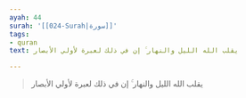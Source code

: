 ```yaml
---
ayah: 44
surah: '[[024-Surah|سورة]]'
tags:
- quran
text: يقلب الله الليل والنهار ۚ إن في ذلك لعبرة لأولي الأبصار

---
```

> يقلب الله الليل والنهار ۚ إن في ذلك لعبرة لأولي الأبصار
